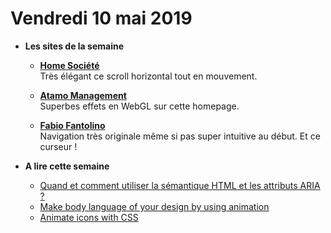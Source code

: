 Vendredi 10 mai 2019
===========================

- **Les sites de la semaine**  
   + **[Home Société](https://homesociete.ca/)**  
   Très élégant ce scroll horizontal tout en mouvement.
   
   + **[Atamo Management](https://www.atomomanagement.com/)**  
   Superbes effets en WebGL sur cette homepage.
   
   + **[Fabio Fantolino](https://www.fabiofantolino.com/en)**  
   Navigation très originale même si pas super intuitive au début. Et ce curseur !
 
- **A lire cette semaine**    

    + [Quand et comment utiliser la sémantique HTML et les attributs ARIA ?](https://css-tricks.com/why-how-and-when-to-use-semantic-html-and-aria/)
    + [Make body language of your design by using animation](https://uxdesign.cc/animation-dbc6c0198c04)
    + [Animate icons with CSS](https://www.newmediacampaigns.com/blog/guide-to-css-icon-animations)

